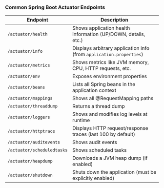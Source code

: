 


### **Common Spring Boot Actuator Endpoints**

| Endpoint                | Description                                                      |
|-------------------------|------------------------------------------------------------------|
| `/actuator/health`      | Shows application health information (UP/DOWN, details, etc.)    |
| `/actuator/info`        | Displays arbitrary application info (from `application.properties`) |
| `/actuator/metrics`     | Shows metrics like JVM memory, CPU, HTTP requests, etc.          |
| `/actuator/env`         | Exposes environment properties                                   |
| `/actuator/beans`       | Lists all Spring beans in the application context                |
| `/actuator/mappings`    | Shows all @RequestMapping paths                                 |
| `/actuator/threaddump`  | Returns a thread dump                                            |
| `/actuator/loggers`     | Shows and modifies log levels at runtime                         |
| `/actuator/httptrace`   | Displays HTTP request/response traces (last 100 by default)      |
| `/actuator/auditevents` | Shows audit events                                               |
| `/actuator/scheduledtasks` | Shows scheduled tasks                                         |
| `/actuator/heapdump`    | Downloads a JVM heap dump (if enabled)                           |
| `/actuator/shutdown`    | Shuts down the application (must be explicitly enabled)          |
